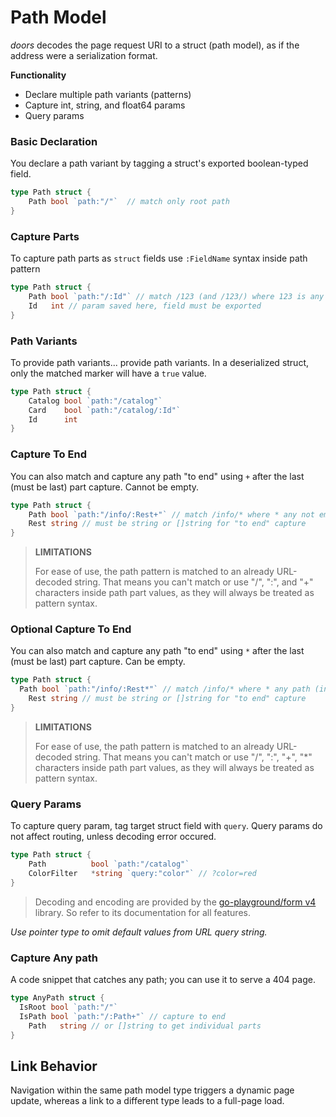 # Path Model

*doors* decodes the page request URI to a struct (path model), as if the address were a serialization format.

**Functionality**

* Declare multiple path variants (patterns)
* Capture int, string, and float64 params
* Query params

### Basic Declaration

You declare a path variant by tagging a struct's exported boolean-typed field. 

```go
type Path struct {
	Path bool `path:"/"`  // match only root path
}
```

### Capture Parts

To capture path parts as `struct` fields use `:FieldName` syntax inside path pattern

```go
type Path struct {
	Path bool `path:"/:Id"` // match /123 (and /123/) where 123 is any int 
	Id 	 int // param saved here, field must be exported
}
```

### Path Variants

To provide path variants... provide path variants. In a deserialized struct, only the matched marker will have a `true` value.
```go
type Path struct {
	Catalog bool `path:"/catalog"` 
	Card    bool `path:"/catalog/:Id"` 
	Id 	    int 
}
```

### Capture To End

You can also match and capture any path "to end" using `+` after the last (must be last) part capture. Cannot be empty.

```go
type Path struct {
	Path bool `path:"/info/:Rest+"` // match /info/* where * any not empty path  
	Rest string // must be string or []string for "to end" capture
}
```

> **LIMITATIONS**
>
> For ease of use, the path pattern is matched to an already URL-decoded string. That means you can't match or use "/", ":", and "+" characters inside path part values, as they will always be treated as pattern syntax. 

### Optional Capture To End

You can also match and capture any path "to end" using `*` after the last (must be last) part capture.  Can be empty.

```go
type Path struct {
  Path bool `path:"/info/:Rest*"` // match /info/* where * any path (incl. empty)
	Rest string // must be string or []string for "to end" capture
}
```

> **LIMITATIONS**
>
> For ease of use, the path pattern is matched to an already URL-decoded string. That means you can't match or use "/", ":", "+", "*" characters inside path part values, as they will always be treated as pattern syntax. 

### Query Params

To capture query param, tag target struct field with `query`. Query params do not affect routing, unless decoding error occured.

```go
type Path struct {
	Path          bool `path:"/catalog"` 
	ColorFilter   *string `query:"color"` // ?color=red 
}
```
 > Decoding and encoding are provided by the [go-playground/form v4](https://github.com/go-playground/form) library.  So refer to its documentation for all features.

*Use pointer type to omit default values from URL query string.*

### Capture Any path

A code snippet that catches any path; you can use it to serve a 404 page.

```go
type AnyPath struct {
  IsRoot bool `path:"/"` 
  IsPath bool `path:"/:Path+"` // capture to end
	Path   string // or []string to get individual parts 	
}
```

## Link Behavior

Navigation within the same path model type triggers a dynamic page update, whereas a link to a different type leads to a full-page load.

